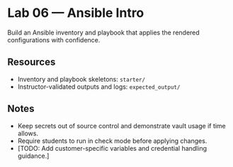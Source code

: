 # Lab 06 — Ansible Intro

Build an Ansible inventory and playbook that applies the rendered configurations with confidence.

## Resources
- Inventory and playbook skeletons: `starter/`
- Instructor-validated outputs and logs: `expected_output/`

## Notes
- Keep secrets out of source control and demonstrate vault usage if time allows.
- Require students to run in check mode before applying changes.
- [TODO: Add customer-specific variables and credential handling guidance.]
